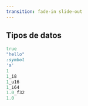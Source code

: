 ```yaml
---
transition: fade-in slide-out
---
```


## Tipos de datos

```ruby
true
"hello"
:symbol
'a'
1
1_i8
1_u16
1_i64
1.0_f32
1.0
```
